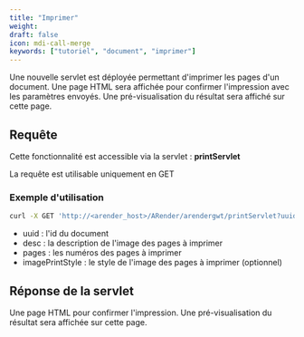 ```yaml
---
title: "Imprimer"
weight: 
draft: false
icon: mdi-call-merge
keywords: ["tutoriel", "document", "imprimer"]
---
```


Une nouvelle servlet est déployée permettant d'imprimer les pages d'un document.
Une page HTML sera affichée pour confirmer l'impression avec les paramètres envoyés. 
Une pré-visualisation du résultat sera affiché sur cette page.

## Requête 

Cette fonctionnalité est accessible via la servlet : **printServlet**

La requête est utilisable uniquement en GET


### Exemple d'utilisation

``` bash
curl -X GET 'http://<arender_host>/ARender/arendergwt/printServlet?uuid=docUUID&desc=description&pages=pages&imagePrintStyle=style'
```

* uuid : l'id du document
* desc : la description de l'image des pages à imprimer 
* pages : les numéros des pages à imprimer 
* imagePrintStyle : le style de l'image des pages à imprimer (optionnel)

## Réponse de la servlet

Une page HTML pour confirmer l'impression. Une pré-visualisation du résultat sera affichée sur cette page.